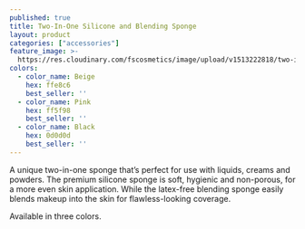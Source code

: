 ```yaml
---
published: true
title: Two-In-One Silicone and Blending Sponge
layout: product
categories: ["accessories"]
feature_image: >-
  https://res.cloudinary.com/fscosmetics/image/upload/v1513222818/two-in-one-silicone-and-blending-sponge.jpg
colors:
  - color_name: Beige
    hex: ffe8c6
    best_seller: ''
  - color_name: Pink
    hex: ff5f98
    best_seller: ''
  - color_name: Black
    hex: 0d0d0d
    best_seller: ''
---
```

A unique two-in-one sponge that’s perfect for use with liquids, creams and powders.  The premium silicone sponge is soft, hygienic and non-porous, for a more even skin application. While the latex-free blending sponge easily blends makeup into the skin for flawless-looking coverage. 

Available in three colors.
